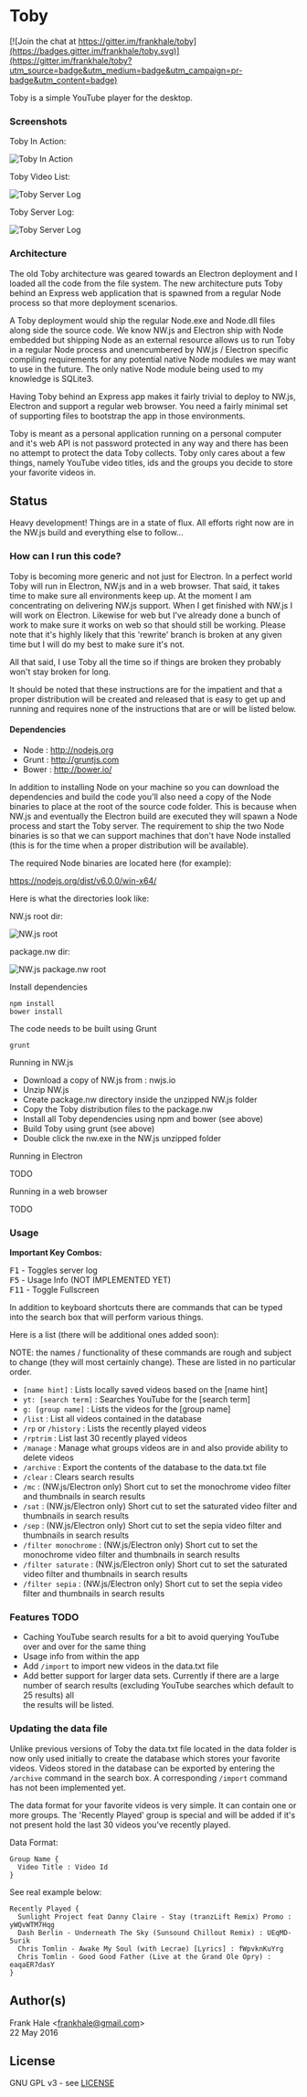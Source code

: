 # Toby

[![Join the chat at https://gitter.im/frankhale/toby](https://badges.gitter.im/frankhale/toby.svg)](https://gitter.im/frankhale/toby?utm_source=badge&utm_medium=badge&utm_campaign=pr-badge&utm_content=badge)

Toby is a simple YouTube player for the desktop.

### Screenshots

Toby In Action:

![Toby In Action](screenshots/toby-video-playback.png)

Toby Video List:

![Toby Server Log](screenshots/toby-video-list.png)

Toby Server Log:

![Toby Server Log](screenshots/toby-server-log.png)

### Architecture

The old Toby architecture was geared towards an Electron deployment and I loaded
all the code from the file system. The new architecture puts Toby behind an
Express web application that is spawned from a regular Node process so that more
deployment scenarios.

A Toby deployment would ship the regular Node.exe and Node.dll files along side
the source code. We know NW.js and Electron ship with Node embedded but shipping
Node as an external resource allows us to run Toby in a regular Node process and
unencumbered by NW.js / Electron specific compiling requirements for any
potential native Node modules we may want to use in the future. The only native
Node module being used to my knowledge is SQLite3.

Having Toby behind an Express app makes it fairly trivial to deploy to NW.js,
Electron and support a regular web browser. You need a fairly minimal set of
supporting files to bootstrap the app in those environments.

Toby is meant as a personal application running on a personal computer and it's
web API is not password protected in any way and there has been no attempt to
protect the data Toby collects. Toby only cares about a few things, namely
YouTube video titles, ids and the groups you decide to store your favorite
videos in.

## Status

Heavy development! Things are in a state of flux. All efforts right now are in
the NW.js build and everything else to follow...

### How can I run this code?

Toby is becoming more generic and not just for Electron. In a perfect world Toby
will run in Electron, NW.js and in a web browser. That said, it takes time to
make sure all environments keep up. At the moment I am concentrating on
delivering NW.js support. When I get finished with NW.js I will work on
Electron. Likewise for web but I've already done a bunch of work to make sure it
works on web so that should still be working. Please note that it's highly
likely that this 'rewrite' branch is broken at any given time but I will do my
best to make sure it's not.

All that said, I use Toby all the time so if things are broken they probably
won't stay broken for long.

It should be noted that these instructions are for the impatient and that a
proper distribution will be created and released that is easy to get up and
running and requires none of the instructions that are or will be listed below.

#### Dependencies

- Node : http://nodejs.org
- Grunt : http://gruntjs.com
- Bower : http://bower.io/

In addition to installing Node on your machine so you can download the
dependencies and build the code you'll also need a copy of the Node binaries to
place at the root of the source code folder. This is because when NW.js and
eventually the Electron build are executed they will spawn a Node process and
start the Toby server. The requirement to ship the two Node binaries is so that
we can support machines that don't have Node installed (this is for the time
when a proper distribution will be available).

The required Node binaries are located here (for example):

https://nodejs.org/dist/v6.0.0/win-x64/

Here is what the directories look like:

NW.js root dir:

![NW.js root](screenshots/nwjs-root-dir.png)

package.nw dir:

![NW.js package.nw root](screenshots/package-nw-root.png)

Install dependencies  

```
npm install   
bower install
```

The code needs to be built using Grunt  

```
grunt
```

Running in NW.js

- Download a copy of NW.js from : nwjs.io
- Unzip NW.js
- Create package.nw directory inside the unzipped NW.js folder
- Copy the Toby distribution files to the package.nw
- Install all Toby dependencies using npm and bower (see above)
- Build Toby using grunt (see above)
- Double click the nw.exe in the NW.js unzipped folder

Running in Electron

TODO

Running in a web browser

TODO

### Usage

**Important Key Combos:**

<kbd>F1</kbd> - Toggles server log  
<kbd>F5</kbd> - Usage Info (NOT IMPLEMENTED YET)  
<kbd>F11</kbd> - Toggle Fullscreen

In addition to keyboard shortcuts there are commands that can be typed into the
search box that will perform various things.

Here is a list (there will be additional ones added soon):

NOTE: the names / functionality of these commands are rough and subject to
change (they will most certainly change). These are listed in no particular
order.

- `[name hint]` : Lists locally saved videos based on the [name hint]
- `yt: [search term]` : Searches YouTube for the [search term]
- `g: [group name]` : Lists the videos for the [group name]
- `/list` : List all videos contained in the database
- `/rp` or `/history` : Lists the recently played videos
- `/rptrim` : List last 30 recently played videos
- `/manage` : Manage what groups videos are in and also provide ability to delete videos
- `/archive` : Export the contents of the database to the data.txt file
- `/clear` : Clears search results
- `/mc` : (NW.js/Electron only) Short cut to set the monochrome video filter and
thumbnails in search results
- `/sat` : (NW.js/Electron only) Short cut to set the saturated video filter and
thumbnails in search results
- `/sep` : (NW.js/Electron only) Short cut to set the sepia video filter and
thumbnails in search results
- `/filter monochrome` : (NW.js/Electron only) Short cut to set the monochrome video filter and
thumbnails in search results
- `/filter saturate` : (NW.js/Electron only) Short cut to set the saturated video filter and
thumbnails in search results
- `/filter sepia` : (NW.js/Electron only) Short cut to set the sepia video filter and
thumbnails in search results

### Features TODO

- Caching YouTube search results for a bit to avoid querying YouTube over and
  over for the same thing
- Usage info from within the app
- Add `/import` to import new videos in the data.txt file
- Add better support for larger data sets. Currently if there are a large number
of search results (excluding YouTube searches which default to 25 results) all \
the results will be listed.

### Updating the data file

Unlike previous versions of Toby the data.txt file located in the data folder is
now only used initially to create the database which stores your favorite
videos. Videos stored in the database can be exported by entering the `/archive`
command in the search box. A corresponding `/import` command has not been
implemented yet.

The data format for your favorite videos is very simple. It can contain one or
more groups. The 'Recently Played' group is special and will be added if it's
not present hold the last 30 videos you've recently played.

Data Format:

```
Group Name {
  Video Title : Video Id
}
```

See real example below:

```
Recently Played {
  Sunlight Project feat Danny Claire - Stay (tranzLift Remix) Promo : yWQvWTM7Hqg
  Dash Berlin - Underneath The Sky (Sunsound Chillout Remix) : UEqMD-5urik
  Chris Tomlin - Awake My Soul (with Lecrae) [Lyrics] : fWpvknKuYrg
  Chris Tomlin - Good Good Father (Live at the Grand Ole Opry) : eaqaER7dasY
}
```

## Author(s)

Frank Hale &lt;frankhale@gmail.com&gt;  
22 May 2016

## License

GNU GPL v3 - see [LICENSE](LICENSE)
